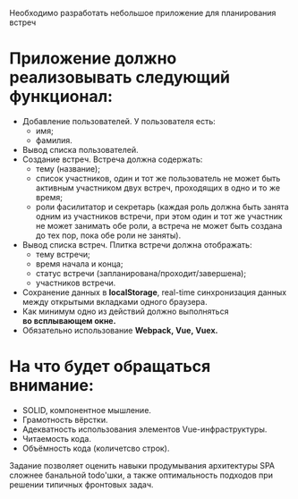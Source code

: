 Необходимо разработать небольшое приложение для планирования встреч

# Приложение должно реализовывать следующий функционал:
* Добавление пользователей. У пользователя есть:
    * имя;
    * фамилия.
* Вывод списка пользователей.
* Создание встреч. Встреча должна содержать:
    * тему (название);
    * список участников, один и тот же пользователь не может быть активным участником двух встреч, проходящих в одно и то же время;
    * роли фасилитатор и секретарь (каждая роль должна быть занята одним из участников встречи, при этом один и тот же участник не может занимать обе роли, а встреча не может быть создана до тех пор, пока обе роли не заняты).
* Вывод списка встреч. Плитка встречи должна отображать:
    * тему встречи;
    * время начала и конца;
    * статус встречи (запланирована/проходит/завершена);
    * участников встречи.
* Сохранение данных в **localStorage**, real-time синхронизация данных между открытыми вкладками одного браузера.
* Как минимум одно из действий должно выполняться **во всплывающем окне.**
* Обязательно использование **Webpack, Vue, Vuex.**

# На что будет обращаться внимание:
* SOLID, компонентное мышление.
* Грамотность вёрстки.
* Адекватность использования элементов Vue-инфраструктуры.
* Читаемость кода.
* Объёмность кода (количетсво строк).

Задание позволяет оценить навыки продумывания архитектуры SPA сложнее банальной todo'шки, а также оптимальность подходов при решении типичных фронтовых задач.
